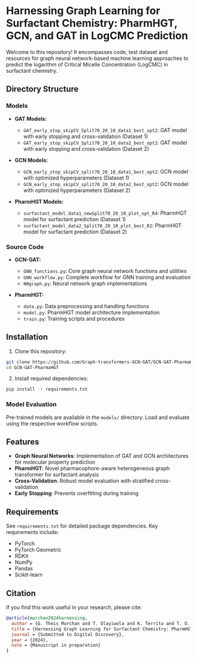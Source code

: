 # Harnessing Graph Learning for Surfactant Chemistry: PharmHGT, GCN, and GAT in LogCMC Prediction

Welcome to this repository! It encompasses code, test dataset and resources for graph neural network-based machine learning approaches to predict the logarithm of Critical Micelle Concentration (LogCMC) in surfactant chemistry.


## Directory Structure

### Models
- **GAT Models:**
  - `GAT_early_stop_skipCV_Split70_20_10_data1_best_opt2`: GAT model with early stopping and cross-validation (Dataset 1)
  - `GAT_early_stop_skipCV_Split70_20_10_data2_best_opt2`: GAT model with early stopping and cross-validation (Dataset 2)

- **GCN Models:**
  - `GCN_early_stop_skipCV_split70_20_10_data1_best_opt2`: GCN model with optimized hyperparameters (Dataset 1)
  - `GCN_early_stop_skipCV_split70_20_10_data2_best_opt2`: GCN model with optimized hyperparameters (Dataset 2)

- **PharmHGT Models:**
  - `surfactant_model_data1_newSplit70_20_10_plot_opt_R4`: PharmHGT model for surfactant prediction (Dataset 1)
  - `surfactant_model_data2_Split70_20_10_plot_best_R2`: PharmHGT model for surfactant prediction (Dataset 2)

### Source Code
- **GCN-GAT:**
  - `GNN_functions.py`: Core graph neural network functions and utilities
  - `GNN_workflow.py`: Complete workflow for GNN training and evaluation
  - `NNgraph.py`: Neural network graph implementations

- **PharmHGT:**
  - `data.py`: Data preprocessing and handling functions
  - `model.py`: PharmHGT model architecture implementation
  - `train.py`: Training scripts and procedures

## Installation

1. Clone this repository:
```bash
git clone https://github.com/Graph-transformers-GCN-GAT/GCN-GAT-PharmaHGT.git
cd GCN-GAT-PharmaHGT
```

2. Install required dependencies:
```bash
pip install -r requirements.txt
```


### Model Evaluation

Pre-trained models are available in the `models/` directory. Load and evaluate using the respective workflow scripts.

## Features

- **Graph Neural Networks**: Implementation of GAT and GCN architectures for molecular property prediction
- **PharmHGT**: Novel pharmacophore-aware heterogeneous graph transformer for surfactant analysis
- **Cross-Validation**: Robust model evaluation with stratified cross-validation
- **Early Stopping**: Prevents overfitting during training

## Requirements

See `requirements.txt` for detailed package dependencies. Key requirements include:
- PyTorch
- PyTorch Geometric
- RDKit
- NumPy
- Pandas
- Scikit-learn

## Citation

If you find this work useful in your research, please cite:

```bibtex
@article{marchan2024harnessing,
  author = {G. Theis Marchan and T. Olayiwola and K. Territo and T. O. Balogun and R. Kumar and J. A. Romagnoli},
  title = {Harnessing Graph Learning for Surfactant Chemistry: PharmHGT, GCN, and GAT in LogCMC Prediction},
  journal = {Submitted to Digital Discovery},
  year = {2024},
  note = {Manuscript in preparation}
}
```
